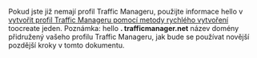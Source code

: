 Pokud jste již nemají profil Traffic Manageru, použijte informace hello v [vytvořit profil Traffic Manageru pomocí metody rychlého vytvoření](../articles/traffic-manager/traffic-manager-manage-profiles.md) toocreate jeden. Poznámka: hello **. trafficmanager.net** název domény přidružený vašeho profilu Traffic Manageru, jak bude se používat novější pozdější kroky v tomto dokumentu.

